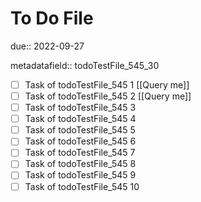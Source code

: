 # To Do File

due:: 2022-09-27

metadatafield:: todoTestFile_545_30

- [ ] Task of todoTestFile_545 1 [[Query me]]
- [ ] Task of todoTestFile_545 2 [[Query me]]
- [ ] Task of todoTestFile_545 3
- [ ] Task of todoTestFile_545 4
- [ ] Task of todoTestFile_545 5
- [ ] Task of todoTestFile_545 6
- [ ] Task of todoTestFile_545 7
- [ ] Task of todoTestFile_545 8
- [ ] Task of todoTestFile_545 9
- [ ] Task of todoTestFile_545 10